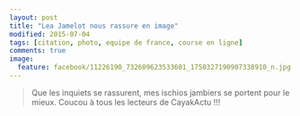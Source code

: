 ```yaml
---
layout: post
title: "Lea Jamelot nous rassure en image"
modified: 2015-07-04
tags: [citation, photo, equipe de france, course en ligne]
comments: true
image:
  feature: facebook/11226190_732609623533601_1750327190907338910_n.jpg
---
```


> Que les inquiets se rassurent, mes ischios jambiers se portent pour le mieux. Coucou à tous les lecteurs de CayakActu !!!
